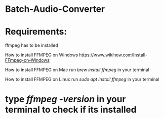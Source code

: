 # Batch-Audio-Converter

# Requirements:
ffmpeg has to be installed

How to install FFMPEG on Windows
https://www.wikihow.com/Install-FFmpeg-on-Windows

How to install FFMPEG on Mac
run *brew install ffmpeg* in your terminal

How to install FFMPEG on Linux
run *sudo apt install ffmpeg* in your terminal

# type *ffmpeg -version* in your terminal to check if its installed